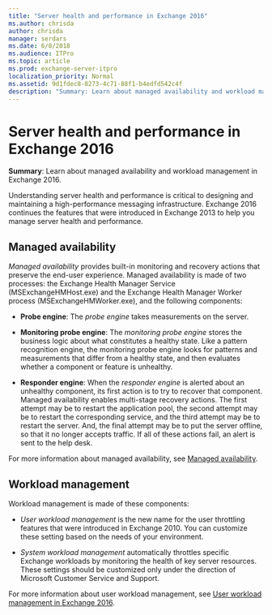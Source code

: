 ```yaml
---
title: "Server health and performance in Exchange 2016"
ms.author: chrisda
author: chrisda
manager: serdars
ms.date: 6/8/2018
ms.audience: ITPro
ms.topic: article
ms.prod: exchange-server-itpro
localization_priority: Normal
ms.assetid: 9d1fdec8-8273-4c71-88f1-b4edfd542c4f
description: "Summary: Learn about managed availability and workload management in Exchange 2016."
---
```


# Server health and performance in Exchange 2016

 **Summary**: Learn about managed availability and workload management in Exchange 2016.

Understanding server health and performance is critical to designing and maintaining a high-performance messaging infrastructure. Exchange 2016 continues the features that were introduced in Exchange 2013 to help you manage server health and performance.

## Managed availability

 *Managed availability* provides built-in monitoring and recovery actions that preserve the end-user experience. Managed availability is made of two processes: the Exchange Health Manager Service (MSExchangeHMHost.exe) and the Exchange Health Manager Worker process (MSExchangeHMWorker.exe), and the following components: 

- **Probe engine**: The *probe engine* takes measurements on the server. 

- **Monitoring probe engine**: The *monitoring probe engine* stores the business logic about what constitutes a healthy state. Like a pattern recognition engine, the monitoring probe engine looks for patterns and measurements that differ from a healthy state, and then evaluates whether a component or feature is unhealthy. 

- **Responder engine**: When the *responder engine* is alerted about an unhealthy component, its first action is to try to recover that component. Managed availability enables multi-stage recovery actions. The first attempt may be to restart the application pool, the second attempt may be to restart the corresponding service, and the third attempt may be to restart the server. And, the final attempt may be to put the server offline, so that it no longer accepts traffic. If all of these actions fail, an alert is sent to the help desk. 

For more information about managed availability, see [Managed availability](../high-availability/managed-availability/managed-availability.md).

## Workload management

Workload management is made of these components:

- *User workload management* is the new name for the user throttling features that were introduced in Exchange 2010. You can customize these setting based on the needs of your environment. 

- *System workload management* automatically throttles specific Exchange workloads by monitoring the health of key server resources. These settings should be customized only under the direction of Microsoft Customer Service and Support. 

For more information about user workload management, see [User workload management in Exchange 2016](workload-management.md).


